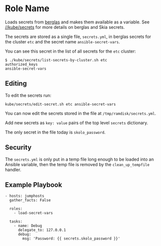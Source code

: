 # Role Name

Loads secrets from [berglas](https://github.com/GoogleCloudPlatform/berglas) and
makes them available as a variable. See
[//kube/secrets](https://skia.googlesource.com/buildbot/+/refs/heads/main/kube/secrets/)
for more details on berglas and Skia secrets.

The secrets are stored as a single file, `secrets.yml`, in berglas secrets for
the cluster `etc` and the secret name `ansible-secret-vars`.

You can see this secret in the list of all secrets for the `etc` cluster:

    $ ./kube/secrets/list-secrets-by-cluster.sh etc
    authorized_keys
    ansible-secret-vars

## Editing

To edit the secrets run:

    kube/secrets/edit-secret.sh etc ansible-secret-vars

You can now edit the secrets stored in the file at `/tmp/ramdisk/secrets.yml`.

Add new secrets as `key: value` pairs of the top level `secrets` dictionary.

The only secret in the file today is `skolo_password`.

## Security

The `secrets.yml` is only put in a temp file long enough to be loaded into an
Ansible variable, then the temp file is removed by the `clean_up_tempfile`
handler.

## Example Playbook

    - hosts: jumphosts
      gather_facts: False

      roles:
        - load-secret-vars

      tasks:
        - name: Debug
          delegate_to: 127.0.0.1
          debug:
            msg: 'Password: {{ secrets.skolo_password }}'
